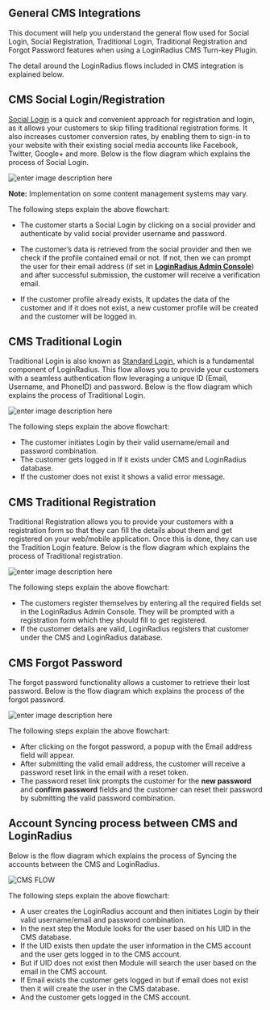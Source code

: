 ## General CMS Integrations


This document will help you understand the general flow used for Social Login, Social Registration, Traditional Login, Traditional Registration and Forgot Password features when using a LoginRadius CMS Turn-key Plugin.

The detail around the LoginRadius flows included in CMS integration is explained below.


## CMS Social Login/Registration

[Social Login](/authentication/quick-start/social-login/) is a quick and convenient approach for registration and login, as it allows your customers to skip filling traditional registration forms. It also increases customer conversion rates, by enabling them to sign-in to your website with their existing social media accounts like Facebook, Twitter, Google+ and more. Below is the flow diagram which explains the process of Social Login.

![enter image description here](https://apidocs.lrcontent.com/images/CMS-Social-Login-Flowchart-V2---Page-1-1_248159518d87d9ba44.59810710.png "")


**Note:** Implementation on some content management systems may vary.

The following steps explain the above flowchart:
- The customer starts a Social Login by clicking on a social provider and authenticate by valid social provider username and password.

- The customer’s data is retrieved from the social provider and then we check if the profile contained email or not. If not, then we can prompt the user for their email address (if set in [**LoginRadius Admin Console**](https://adminconsole.loginradius.com/)) and after successful submission, the customer will receive a verification email.

- If the customer profile already exists, It updates the data of the customer and if it does not exist, a new customer profile will be created and the customer will be logged in.



## CMS Traditional Login


Traditional Login is also known as [Standard Login](/authentication/quick-start/standard-login/), which is a fundamental component of LoginRadius. This flow allows you to provide your customers with a seamless authentication flow leveraging a unique ID (Email, Username, and PhoneID) and password. Below is the flow diagram which explains the process of Traditional Login.

![enter image description here](https://apidocs.lrcontent.com/images/-CMS-Traditional-Login-Flowchart-V2---Page-1_998159518d18043ba7.09911532.png "")

The following steps explain the above flowchart:
- The customer initiates Login by their valid username/email and password combination.
- The customer gets logged in If it exists under CMS and LoginRadius database.
- If the customer does not exist it shows a valid error message.



## CMS Traditional Registration

Traditional Registration allows you to provide your customers with a registration form so that they can fill the details about them and get registered on your web/mobile application. Once this is done, they can use the Tradition Login feature. Below is the flow diagram which explains the process of Traditional registration.


![enter image description here](https://apidocs.lrcontent.com/images/CMS-Traditional-Registration-Login-Flowchart-V2---Page-1_230565951bb53988b63.68914597.png "")

The following steps explain the above flowchart:
- The customers register themselves by entering all the required fields set in the LoginRadius Admin Console. They will be prompted with a registration form which they should fill to get registered.
- If the customer details are valid, LoginRadius registers that customer under the CMS and LoginRadius database. 



## CMS Forgot Password

The forgot password functionality allows a customer to retrieve their lost password. Below is the flow diagram which explains the process of the forgot password.


![enter image description here](https://apidocs.lrcontent.com/images/CMS-Forgot-Password-Login-Flowchart-V2---Page-1_280385951bbce34b102.30700955.png "")


The following steps explain the above flowchart:
- After clicking on the forgot password, a popup with the Email address field will appear.
- After submitting the valid email address, the customer will receive a password reset link in the email with a reset token.
- The password reset link prompts the customer for the **new password** and **confirm password** fields and the customer can reset their password by submitting the valid password combination.

## Account Syncing process between CMS and LoginRadius

Below is the flow diagram which explains the process of Syncing the accounts between the CMS and LoginRadius.


![CMS FLOW](https://apidocs.lrcontent.com/images/CMS-flow-drawio_3065561ae6d9580c124.29150000.png "CMS flow")

The following steps explain the above flowchart:
- A user creates the LoginRadius account and then initiates Login by their valid username/email and password combination.
- In the next step the Module looks for the user based on his UID in the CMS database.
- If the UID exists then update the user information in the CMS account and the user gets logged in to the CMS account.
- But if UID does not exist then Module will search the user based on the email in the CMS account.
- If Email exists the customer gets logged in but if email does not exist then it will create the user in the CMS database.
- And the customer gets logged in the CMS account.
